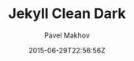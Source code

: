 ---
title: "Jekyll Clean Dark"
github: https://github.com/streetturtle/jekyll-clean-dark
demo: http://pavelmakhov.com/jekyll-clean-dark/
author: Pavel Makhov
draft: true
ssg:
  - Jekyll
cms:
  - No Cms
date: 2015-06-29T22:56:56Z
github_branch: gh-pages
---